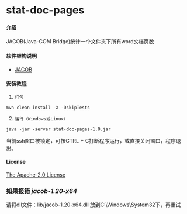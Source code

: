 # stat-doc-pages

#### 介绍
JACOB(Java-COM Bridge)统计一个文件夹下所有word文档页数

#### 软件架构说明
* [JACOB](https://sourceforge.net/projects/jacob-project/)

#### 安装教程
1. `打包`
```
mvn clean install -X -DskipTests
```
2. `运行（Windows或Linux）`
```
java -jar -server stat-doc-pages-1.0.jar
```
当前ssh窗口被锁定，可按CTRL + C打断程序运行，或直接关闭窗口，程序退出。

#### License
[The Apache-2.0 License](http://www.apache.org/licenses/LICENSE-2.0)

### 如果报错 ***jacob-1.20-x64***
请将dll文件：lib/jacob-1.20-x64.dll 放到C:\Windows\System32下，再重试
